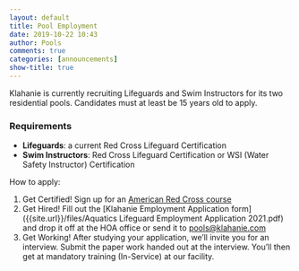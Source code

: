 ```yaml
---
layout: default
title: Pool Employment
date: 2019-10-22 10:43
author: Pools
comments: true
categories: [announcements]
show-title: true
---
```

Klahanie is currently recruiting Lifeguards and Swim Instructors for its two residential pools. Candidates must at least be 15 years old to apply.

### Requirements

* **Lifeguards**: a current Red Cross Lifeguard Certification 
* **Swim Instructors**: Red Cross Lifeguard Certification or WSI (Water Safety Instructor) Certification

How to apply:
1. Get Certified! Sign up for an [American Red Cross course](https://www.redcross.org/take-a-class/lifeguarding/lifeguard-training/lifeguard-certification)
2. Get Hired! Fill out the [Klahanie Employment Application form]({{site.url}}/files/Aquatics Lifeguard Employment Application 2021.pdf) and drop it off at the HOA office or send it to [pools@klahanie.com](mailto:pools@klahanie.com)
3. Get Working! After studying your application, we’ll invite you for an interview. Submit the paper work handed out at the interview. You’ll then get at mandatory training (In-Service) at our facility.


